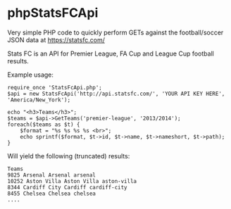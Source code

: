 phpStatsFCApi
=============

Very simple PHP code to quickly perform GETs against the football/soccer JSON data at https://statsfc.com/

Stats FC is an API for Premier League, FA Cup and League Cup football results.

Example usage:

```
require_once 'StatsFcApi.php';
$api = new StatsFcApi('http://api.statsfc.com/', 'YOUR API KEY HERE', 'America/New_York');

echo "<h3>Teams</h3>";
$teams = $api->GetTeams('premier-league', '2013/2014');
foreach($teams as $t) {
	$format = "%s %s %s %s <br>";
	echo sprintf($format, $t->id, $t->name, $t->nameshort, $t->path);	
}
```
Will yield the following (truncated) results:

	Teams
	9825 Arsenal Arsenal arsenal 
	10252 Aston Villa Aston Villa aston-villa 
	8344 Cardiff City Cardiff cardiff-city 
	8455 Chelsea Chelsea chelsea 
	....
